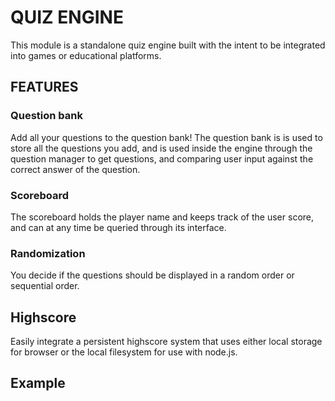 # QUIZ ENGINE

This module is a standalone quiz engine built with the intent to be integrated into games or educational platforms. 

## FEATURES
### Question bank
Add all your questions to the question bank! The question bank is is used to store all the questions you add, and is used inside the engine through the question manager to get questions, and comparing user input against the correct answer of the question.

### Scoreboard
The scoreboard holds the player name and keeps track of the user score, and can at any time be queried through its interface.

### Randomization
You decide if the questions should be displayed in a random order or sequential order.

## Highscore
Easily integrate a persistent highscore system that uses either local storage for browser or the local filesystem for use with node.js.

## Example



